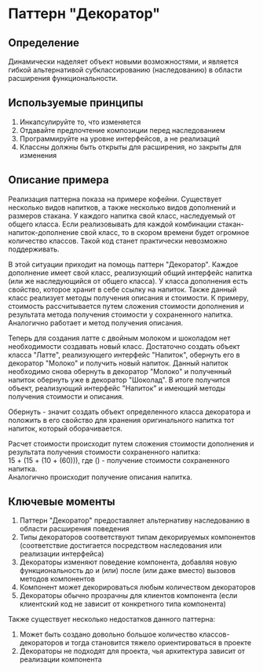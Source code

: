# Паттерн "Декоратор"  
## Определение  
Динамически наделяет объект новыми возможностями, и является гибкой
альтернативой субклассированию (наследованию) в области расширения
функциональности.  
  
## Используемые принципы  
1. Инкапсулируйте то, что изменяется  
2. Отдавайте предпочтение композиции перед наследованием  
3. Программируйте на уровне интерфейсов, а не реализаций  
4. Классны должны быть открыты для расширения, но закрыты для
изменения  
  
## Описание примера  
Реализация паттерна показа на примере кофейни. Существует несколько
видов напитков, а также несколько видов дополнений и размеров
стакана. У каждого напитка свой класс, наследуемый от общего класса.
Если реализовывать для каждой комбинации стакан-напиток-дополнение
свой класс, то в скором времени будет огромное количество классов.
Такой код станет практически невозможно поддерживать.  
  
В этой ситуации приходит на помощь паттерн "Декоратор". Каждое
дополнение имеет свой класс, реализующий общий интерфейс напитка
(или же наследующийся от общего класса). У класса дополнения есть
свойство, которое хранит в себе ссылку на напиток. Также данный
класс реализует методы получения описания и стоимости. К примеру,
стоимость рассчитывается путем сложения стоимости дополнения и
результата метода получения стоимости у сохраненного напитка.
Аналогично работает и метод получения описания.  
  
Теперь для создания латте с двойным молоком и шоколадом нет
необходимости создавать новый класс. Достаточно создать объект
класса "Латте", реализующего интерфейс "Напиток", обернуть
его в декоратор "Молоко" и получить новый напиток. Данный напиток
необходимо снова обернуть в декоратор "Молоко" и полученный напиток
обернуть уже в декоратор "Шоколад". В итоге получится объект,
реализующий интерфейс "Напиток" и имеющий методы получения
стоимости и описания.  
  
Обернуть - значит создать объект определенного класса декоратора
и положить в его свойство для хранения оригинального напитка тот
напиток, который оборачивается.  
  
Расчет стоимости происходит путем сложения стоимости дополнения и
результата получения стоимости сохраненного напитка:  
15 + (15 + (10 + (60))), где () - получение стоимости сохраненного
напитка.  
Аналогично происходит получение описания напитка.  
  
## Ключевые моменты  
1. Паттерн "Декоратор" предоставляет альтернативу наследованию в
области расширения поведения  
2. Типы декораторов соответствуют типам декорируемых компонентов
(соответствие  достигается посредством наследования или реализации
интерфейса)  
3. Декораторы изменяют поведение компонента, добавляя новую
функциональность до и (или) после (или даже вместо) вызовов методов
компонентов  
4. Компонент может декорироваться любым количеством декораторов  
5. Декораторы обычно прозрачны для клиентов компонента (если
клиентский код не зависит от конкретного типа компонента)  
  
Также существует несколько недостатков данного паттерна:  
1. Может быть создано довольно большое количество
классов-декораторов и тогда становится тяжело
ориентироваться в проекте  
2. Декораторы не подходят для проекта, чья архитектура зависит от
реализации компонента  